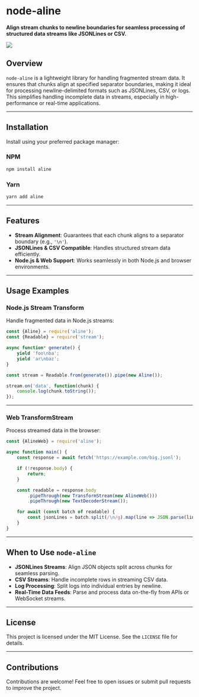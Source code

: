 # node-aline

**Align stream chunks to newline boundaries for seamless processing of structured data streams like JSONLines or CSV.**

![](https://tugrul.github.io/node-aline/assets/img/node-aline.gif)

## Overview

`node-aline` is a lightweight library for handling fragmented stream data. It ensures that chunks align at specified separator boundaries, making it ideal for processing newline-delimited formats such as JSONLines, CSV, or logs. This simplifies handling incomplete data in streams, especially in high-performance or real-time applications.

---

## Installation

Install using your preferred package manager:

### NPM
```bash
npm install aline
```

### Yarn
```bash
yarn add aline
```

---

## Features
- **Stream Alignment**: Guarantees that each chunk aligns to a separator boundary (e.g., `'\n'`).
- **JSONLines & CSV Compatible**: Handles structured stream data efficiently.
- **Node.js & Web Support**: Works seamlessly in both Node.js and browser environments.

---

## Usage Examples

### Node.js Stream Transform
Handle fragmented data in Node.js streams:

```javascript
const {Aline} = require('aline');
const {Readable} = require('stream');

async function* generate() {
    yield 'foo\nba';
    yield 'ar\nbaz';
}

const stream = Readable.from(generate()).pipe(new Aline());

stream.on('data', function(chunk) {
    console.log(chunk.toString());
});
```
---

### Web TransformStream
Process streamed data in the browser:

```javascript
const {AlineWeb} = require('aline');

async function main() {
    const response = await fetch('https://example.com/big.jsonl');

    if (!response.body) {
        return;
    }

    const readable = response.body
        .pipeThrough(new TransformStream(new AlineWeb()))
        .pipeThrough(new TextDecoderStream());

    for await (const batch of readable) {
        const jsonLines = batch.split(/\n/g).map(line => JSON.parse(line));
    }
}
```

---

## When to Use `node-aline`

- **JSONLines Streams**: Align JSON objects split across chunks for seamless parsing.
- **CSV Streams**: Handle incomplete rows in streaming CSV data.
- **Log Processing**: Split logs into individual entries by newline.
- **Real-Time Data Feeds**: Parse and process data on-the-fly from APIs or WebSocket streams.

---

## License

This project is licensed under the MIT License. See the `LICENSE` file for details.

---

## Contributions
Contributions are welcome! Feel free to open issues or submit pull requests to improve the project.